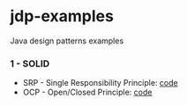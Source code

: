 # jdp-examples
Java design patterns examples

### 1 - SOLID
* SRP - Single Responsibility Principle: [code](src/main/java/learn/dp/jdpexamples/c01solid/srp)
* OCP - Open/Closed Principle: [code](src/main/java/learn/dp/jdpexamples/c01solid/ocp)
